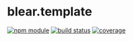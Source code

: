 # blear.__template__

[![npm module][npm-img]][npm-url]
[![build status][travis-img]][travis-url]
[![coverage][coveralls-img]][coveralls-url]

[travis-img]: https://img.shields.io/travis/blearjs/blear.__template__/master.svg?maxAge=2592000&style=flat-square
[travis-url]: https://travis-ci.org/blearjs/blear.__template__

[npm-img]: https://img.shields.io/npm/v/blear.__template__.svg?maxAge=2592000&style=flat-square
[npm-url]: https://www.npmjs.com/package/blear.__template__

[coveralls-img]: https://img.shields.io/coveralls/blearjs/blear.__template__/master.svg?maxAge=2592000&style=flat-square
[coveralls-url]: https://coveralls.io/github/blearjs/blear.__template__?branch=master

